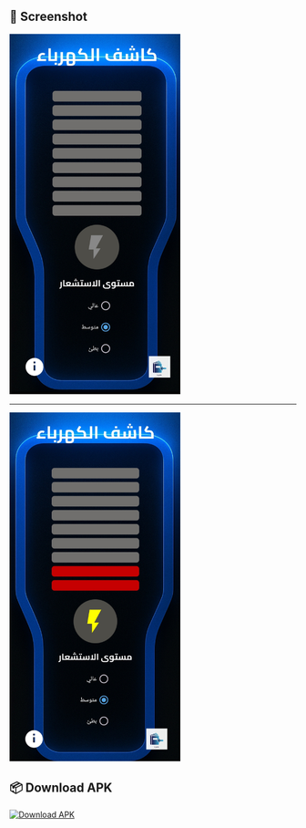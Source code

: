 


## 📱 Screenshot

<img src="https://github.com/Mohammedalyazidi/-/blob/8a0705f863dd28e33f4f1ec958eb995a315ed3e1/app1.jpg" alt="App Screenshot" width="300"/>

---
<img src="https://github.com/Mohammedalyazidi/-/blob/71795cb90565515950aac8f0fae08dec48c15410/app2.jpg
" alt="App Screenshot" width="300"/>

## 📦 Download APK

<a href="https://github.com/Mohammedalyazidi/-/raw/e0ab4a3d4a518bd980def4194ad0f3c427c14d4a/%D9%83%D8%A7%D8%B4%D9%81%20%D9%83%D9%87%D8%B1%D8%A8%D8%A7%D8%A1.apk
" download>
  <img src="https://img.shields.io/badge/Download-APK-blue?style=for-the-badge&logo=android" alt="Download APK"/>
</a>
